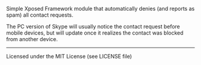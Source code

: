 Simple Xposed Framework module that automatically denies (and reports as spam) all contact requests.

The PC version of Skype will usually notice the contact request before mobile devices, but will update 
once it realizes the contact was blocked from another device. 

___

Licensed under the MIT License (see LICENSE file)